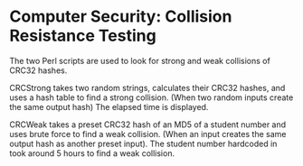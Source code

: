 # Computer Security: Collision Resistance Testing

The two Perl scripts are used to look for strong and weak collisions of CRC32 hashes.

CRCStrong takes two random strings, calculates their CRC32 hashes, and uses a hash table to find a strong collision. (When two random inputs create the same output hash) The elapsed time is displayed.

CRCWeak takes a preset CRC32 hash of an MD5 of a student number and uses brute force to find a weak collision. (When an input creates the same output hash as another preset input). The student number hardcoded in took around 5 hours to find a weak collision.

